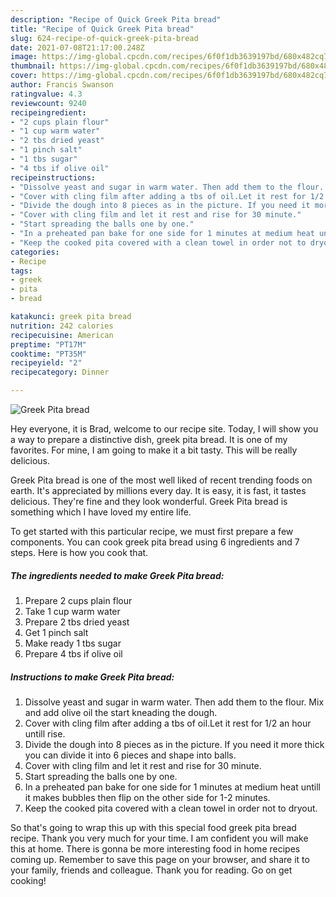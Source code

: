 ```yaml
---
description: "Recipe of Quick Greek Pita bread"
title: "Recipe of Quick Greek Pita bread"
slug: 624-recipe-of-quick-greek-pita-bread
date: 2021-07-08T21:17:00.248Z
image: https://img-global.cpcdn.com/recipes/6f0f1db3639197bd/680x482cq70/greek-pita-bread-recipe-main-photo.jpg
thumbnail: https://img-global.cpcdn.com/recipes/6f0f1db3639197bd/680x482cq70/greek-pita-bread-recipe-main-photo.jpg
cover: https://img-global.cpcdn.com/recipes/6f0f1db3639197bd/680x482cq70/greek-pita-bread-recipe-main-photo.jpg
author: Francis Swanson
ratingvalue: 4.3
reviewcount: 9240
recipeingredient:
- "2 cups plain flour"
- "1 cup warm water"
- "2 tbs dried yeast"
- "1 pinch salt"
- "1 tbs sugar"
- "4 tbs if olive oil"
recipeinstructions:
- "Dissolve yeast and sugar in warm water. Then add them to the flour. Mix and add olive oil the start kneading the dough."
- "Cover with cling film after adding a tbs of oil.Let it rest for 1/2 an hour untill rise."
- "Divide the dough into 8 pieces as in the picture. If you need it more thick you can divide it into 6 pieces and shape into balls."
- "Cover with cling film and let it rest and rise for 30 minute."
- "Start spreading the balls one by one."
- "In a preheated pan bake for one side for 1 minutes at medium heat untill it makes bubbles then flip on the other side for 1-2 minutes."
- "Keep the cooked pita covered with a clean towel in order not to dryout."
categories:
- Recipe
tags:
- greek
- pita
- bread

katakunci: greek pita bread 
nutrition: 242 calories
recipecuisine: American
preptime: "PT17M"
cooktime: "PT35M"
recipeyield: "2"
recipecategory: Dinner

---
```



![Greek Pita bread](https://img-global.cpcdn.com/recipes/6f0f1db3639197bd/680x482cq70/greek-pita-bread-recipe-main-photo.jpg)

Hey everyone, it is Brad, welcome to our recipe site. Today, I will show you a way to prepare a distinctive dish, greek pita bread. It is one of my favorites. For mine, I am going to make it a bit tasty. This will be really delicious.

Greek Pita bread is one of the most well liked of recent trending foods on earth. It's appreciated by millions every day. It is easy, it is fast, it tastes delicious. They're fine and they look wonderful. Greek Pita bread is something which I have loved my entire life.




To get started with this particular recipe, we must first prepare a few components. You can cook greek pita bread using 6 ingredients and 7 steps. Here is how you cook that.

<!--inarticleads1-->

##### The ingredients needed to make Greek Pita bread:

1. Prepare 2 cups plain flour
1. Take 1 cup warm water
1. Prepare 2 tbs dried yeast
1. Get 1 pinch salt
1. Make ready 1 tbs sugar
1. Prepare 4 tbs if olive oil




<!--inarticleads2-->

##### Instructions to make Greek Pita bread:

1. Dissolve yeast and sugar in warm water. Then add them to the flour. Mix and add olive oil the start kneading the dough.
1. Cover with cling film after adding a tbs of oil.Let it rest for 1/2 an hour untill rise.
1. Divide the dough into 8 pieces as in the picture. If you need it more thick you can divide it into 6 pieces and shape into balls.
1. Cover with cling film and let it rest and rise for 30 minute.
1. Start spreading the balls one by one.
1. In a preheated pan bake for one side for 1 minutes at medium heat untill it makes bubbles then flip on the other side for 1-2 minutes.
1. Keep the cooked pita covered with a clean towel in order not to dryout.




So that's going to wrap this up with this special food greek pita bread recipe. Thank you very much for your time. I am confident you will make this at home. There is gonna be more interesting food in home recipes coming up. Remember to save this page on your browser, and share it to your family, friends and colleague. Thank you for reading. Go on get cooking!
